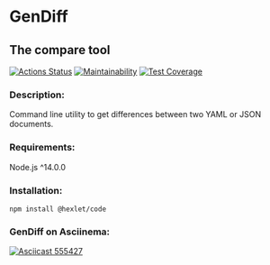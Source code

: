 # GenDiff

## The compare tool

[![Actions Status](https://github.com/ikki-li/frontend-project-46/workflows/Node-CI/badge.svg)](https://github.com/ikki-li/frontend-project-46/actions/workflows/nodejs.yml)
[![Maintainability](https://api.codeclimate.com/v1/badges/6ac4226b51369ea46644/maintainability)](https://codeclimate.com/github/ikki-li/frontend-project-46/maintainability)
[![Test Coverage](https://api.codeclimate.com/v1/badges/6ac4226b51369ea46644/test_coverage)](https://codeclimate.com/github/ikki-li/frontend-project-46/test_coverage)

### Description:

Command line utility to get differences between two YAML or JSON documents.

### Requirements:

Node.js ^14.0.0

### Installation:

```
npm install @hexlet/code
```

### GenDiff on Asciinema:

[![Asciicast 555427](https://asciinema.org/a/555427.svg)](https://asciinema.org/a/555427)
